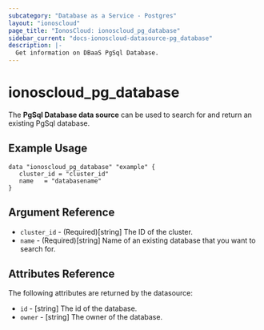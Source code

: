 ```yaml
---
subcategory: "Database as a Service - Postgres"
layout: "ionoscloud"
page_title: "IonosCloud: ionoscloud_pg_database"
sidebar_current: "docs-ionoscloud-datasource-pg_database"
description: |-
  Get information on DBaaS PgSql Database.
---
```


# ionoscloud\_pg_database

The **PgSql Database data source** can be used to search for and return an existing PgSql database.

## Example Usage

```hcl
data "ionoscloud_pg_database" "example" {
   cluster_id = "cluster_id"
   name   = "databasename"
}
```

## Argument Reference

* `cluster_id` - (Required)[string] The ID of the cluster.
* `name` - (Required)[string] Name of an existing database that you want to search for.

## Attributes Reference

The following attributes are returned by the datasource:

* `id` - [string] The id of the database.
* `owner` - [string] The owner of the database.
